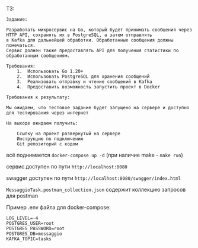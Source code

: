ТЗ:

	Задание:
	
	Разработать микросервис на Go, который будет принимать сообщения через HTTP API, сохранять их в PostgreSQL, а затем отправлять 
 	в Kafka для дальнейшей обработки. Обработанные сообщения должны помечаться.
  	Сервис должен также предоставлять API для получения статистики по обработанным сообщениям.
	
	Требования:
		1.	Использовать Go 1.20+
		2.	Использовать PostgreSQL для хранения сообщений
		3.	Реализовать отправку и чтение сообщений в Kafka
		4.	Предоставить возможность запустить проект в Docker
	
	Требования к результату:
	
	Мы ожидаем, что тестовое задание будет запущено на сервере и доступно для тестирования через интернет
	
	На выходе ожидаем получить:
	
		Ссылку на проект развернутый на сервере
		Инструкцию по подключению
		Git репозиторий с кодом

всё поднимается `docker-compose up -d` (при наличие make - `make run`)

сервис доступен по пути `http://localhost:8080`

swagger доступен по пути `http://localhost:8080/swagger/index.html`

`MessaggioTask.postman_collection.json` содержит коллекцию запросов для postman

Пример .env файла для docker-compose:

	LOG_LEVEL=-4
	POSTGRES_USER=root
	POSTGRES_PASSWORD=root
	POSTGRES_DB=messaggio
	KAFKA_TOPIC=tasks

